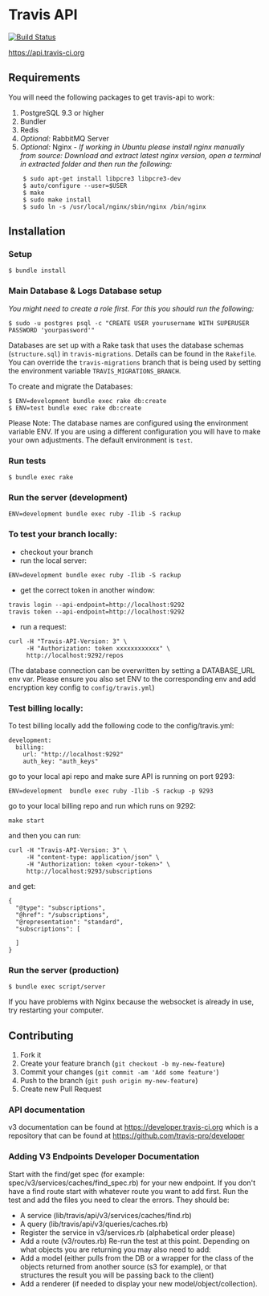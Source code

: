 # Travis API

[![Build Status](https://travis-ci.com/travis-ci/travis-api.svg?branch=master)](https://travis-ci.com/travis-ci/travis-api)

https://api.travis-ci.org

## Requirements

You will need the following packages to get travis-api to work:

1. PostgreSQL 9.3 or higher
2. Bundler
3. Redis
4. *Optional:* RabbitMQ Server
5. *Optional:* Nginx -
    *If working in Ubuntu please install nginx manually from source: Download and extract latest nginx version, open a terminal in extracted folder and then run the following:*
```sh-session
    $ sudo apt-get install libpcre3 libpcre3-dev
    $ auto/configure --user=$USER
    $ make
    $ sudo make install
    $ sudo ln -s /usr/local/nginx/sbin/nginx /bin/nginx
```

## Installation

### Setup
```sh-session
$ bundle install
```
### Main Database & Logs Database setup

*You might need to create a role first. For this you should run the following:*

```sh-session
$ sudo -u postgres psql -c "CREATE USER yourusername WITH SUPERUSER PASSWORD 'yourpassword'"
```

Databases are set up with a Rake task that uses the database schemas (`structure.sql`) in `travis-migrations`. Details can be found in the `Rakefile`.
You can override the `travis-migrations` branch that is being used by setting the environment variable `TRAVIS_MIGRATIONS_BRANCH`.


To create and migrate the Databases:

```sh-session
$ ENV=development bundle exec rake db:create
$ ENV=test bundle exec rake db:create
```

Please Note: The database names are configured using the environment variable ENV. If you are using a different configuration you will have to make your own adjustments. The default environment is `test`.


### Run tests
```sh-session
$ bundle exec rake
```

### Run the server (development)
```sh-session
ENV=development bundle exec ruby -Ilib -S rackup
```

### To test your branch locally:
- checkout your branch
- run the local server:
```sh-session
ENV=development bundle exec ruby -Ilib -S rackup
```

- get the correct token in another window:
```sh-session
travis login --api-endpoint=http://localhost:9292
travis token --api-endpoint=http://localhost:9292
```
- run a request:
```sh-session
curl -H "Travis-API-Version: 3" \
     -H "Authorization: token xxxxxxxxxxxx" \
     http://localhost:9292/repos
```

(The database connection can be overwritten by setting a DATABASE_URL env var. Please ensure you also set ENV to the corresponding env and add encryption key config to `config/travis.yml`)

### Test billing locally:
To test billing locally add the following code to the config/travis.yml:

```
development:
  billing:
    url: "http://localhost:9292"
    auth_key: "auth_keys"
```
go to your local api repo and make sure API is running on port 9293:

```
ENV=development  bundle exec ruby -Ilib -S rackup -p 9293
```

go to your local billing repo and run which runs on 9292:
```
make start
```
and then you can run:

```
curl -H "Travis-API-Version: 3" \
     -H "content-type: application/json" \
     -H "Authorization: token <your-token>" \
     http://localhost:9293/subscriptions
```
and get:
```  
{
  "@type": "subscriptions",
  "@href": "/subscriptions",
  "@representation": "standard",
  "subscriptions": [

  ]
}
```



### Run the server (production)
```sh-session
$ bundle exec script/server
```
If you have problems with Nginx because the websocket is already in use, try restarting your computer.

## Contributing

1. Fork it
2. Create your feature branch (`git checkout -b my-new-feature`)
3. Commit your changes (`git commit -am 'Add some feature'`)
4. Push to the branch (`git push origin my-new-feature`)
5. Create new Pull Request

### API documentation

v3 documentation can be found at https://developer.travis-ci.org which is a repository that can be found at https://github.com/travis-pro/developer

### Adding V3 Endpoints Developer Documentation
Start with the find/get spec (for example: spec/v3/services/caches/find_spec.rb) for your new endpoint. If you don't have a find route start with whatever route you want to add first. Run the test and add the files you need to clear the errors. They should be:
 - A service (lib/travis/api/v3/services/caches/find.rb)
 - A query (lib/travis/api/v3/queries/caches.rb)
 - Register the service in v3/services.rb (alphabetical order please)
 - Add a route (v3/routes.rb)
 Re-run the test at this point. Depending on what objects you are returning you may also need to add:
 - Add a model (either pulls from the DB or a wrapper for the class of the objects returned from another source (s3 for example), or that structures the result you will be passing back to the client)
 - Add a renderer (if needed to display your new model/object/collection).
 
